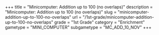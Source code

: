 +++
title = "Minicomputer: Addition up to 100 (no overlaps)"
description = "Minicomputer: Addition up to 100 (no overlaps)"
slug = "minicomputer-addition-up-to-100-no-overlaps"
url = "/1st-grade/minicomputer-addition-up-to-100-no-overlaps"
grade = "1st Grade"
category = "Enrichment"
gametype = "MINI_COMPUTER"
subgametype = "MC_ADD_10_NOV"
+++